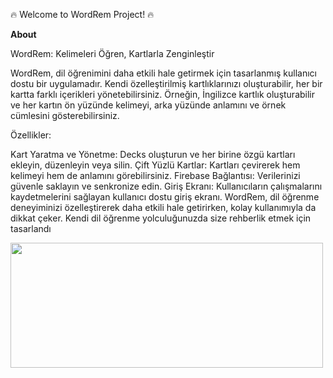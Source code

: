 🔥 Welcome to WordRem Project! 🔥

**About**


WordRem: Kelimeleri Öğren, Kartlarla Zenginleştir

WordRem, dil öğrenimini daha etkili hale getirmek için tasarlanmış kullanıcı dostu bir uygulamadır. Kendi özelleştirilmiş kartlıklarınızı oluşturabilir, her bir kartta farklı içerikleri yönetebilirsiniz. Örneğin, İngilizce kartlık oluşturabilir ve her kartın ön yüzünde kelimeyi, arka yüzünde anlamını ve örnek cümlesini gösterebilirsiniz.

Özellikler:

Kart Yaratma ve Yönetme: Decks oluşturun ve her birine özgü kartları ekleyin, düzenleyin veya silin.
Çift Yüzlü Kartlar: Kartları çevirerek hem kelimeyi hem de anlamını görebilirsiniz.
Firebase Bağlantısı: Verilerinizi güvenle saklayın ve senkronize edin.
Giriş Ekranı: Kullanıcıların çalışmalarını kaydetmelerini sağlayan kullanıcı dostu giriş ekranı.
WordRem, dil öğrenme deneyiminizi özelleştirerek daha etkili hale getirirken, kolay kullanımıyla da dikkat çeker. Kendi dil öğrenme yolculuğunuzda size rehberlik etmek için tasarlandı

<img src="https://github.com/agkurt/WordRem/assets/85376292/ca94e2d3-9624-4755-94fe-0f440bd258c7" width="500" height="200">









